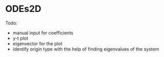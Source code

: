 # ODEs2D
Todo: 
* manual input for coefficients
* y-t plot
* eigenvector for the plot
* identify origin type with the help of finding eigenvalues of the system